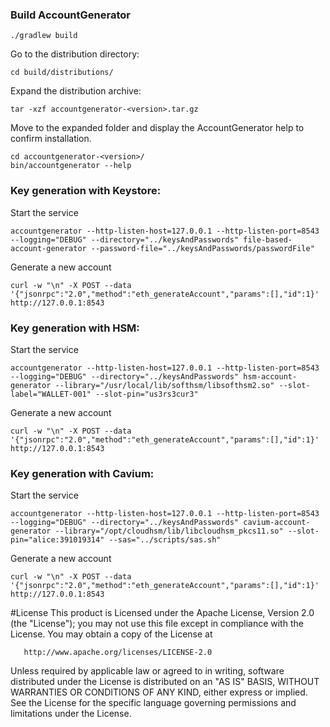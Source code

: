 ### Build AccountGenerator
```
./gradlew build
```
Go to the distribution directory:
```
cd build/distributions/
```
Expand the distribution archive:
```
tar -xzf accountgenerator-<version>.tar.gz
```
Move to the expanded folder and display the AccountGenerator help to confirm installation.
```
cd accountgenerator-<version>/
bin/accountgenerator --help
```
### Key generation with Keystore:
Start the service
```
accountgenerator --http-listen-host=127.0.0.1 --http-listen-port=8543 --logging="DEBUG" --directory="../keysAndPasswords" file-based-account-generator --password-file="../keysAndPasswords/passwordFile"  
```
Generate a new account
```
curl -w "\n" -X POST --data '{"jsonrpc":"2.0","method":"eth_generateAccount","params":[],"id":1}' http://127.0.0.1:8543
```
### Key generation with HSM:
Start the service
```
accountgenerator --http-listen-host=127.0.0.1 --http-listen-port=8543 --logging="DEBUG" --directory="../keysAndPasswords" hsm-account-generator --library="/usr/local/lib/softhsm/libsofthsm2.so" --slot-label="WALLET-001" --slot-pin="us3rs3cur3"  
```
Generate a new account
```
curl -w "\n" -X POST --data '{"jsonrpc":"2.0","method":"eth_generateAccount","params":[],"id":1}' http://127.0.0.1:8543
```
### Key generation with Cavium:
Start the service
```
accountgenerator --http-listen-host=127.0.0.1 --http-listen-port=8543 --logging="DEBUG" --directory="../keysAndPasswords" cavium-account-generator --library="/opt/cloudhsm/lib/libcloudhsm_pkcs11.so" --slot-pin="alice:391019314" --sas="../scripts/sas.sh"
```
Generate a new account
```
curl -w "\n" -X POST --data '{"jsonrpc":"2.0","method":"eth_generateAccount","params":[],"id":1}' http://127.0.0.1:8543
```

#License
This product is Licensed under the Apache License, Version 2.0 (the "License");
   you may not use this file except in compliance with the License.
   You may obtain a copy of the License at

       http://www.apache.org/licenses/LICENSE-2.0

   Unless required by applicable law or agreed to in writing, software
   distributed under the License is distributed on an "AS IS" BASIS,
   WITHOUT WARRANTIES OR CONDITIONS OF ANY KIND, either express or implied.
   See the License for the specific language governing permissions and
   limitations under the License.

